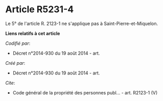 # Article R5231-4

Le 5° de l'article R. 2123-1 ne s'applique pas à Saint-Pierre-et-Miquelon.

**Liens relatifs à cet article**

_Codifié par_:

  - Décret n°2014-930 du 19 août 2014 - art.

_Créé par_:

  - Décret n°2014-930 du 19 août 2014 - art.

_Cite_:

  - Code général de la propriété des personnes publ... - art. R2123-1 (V)
